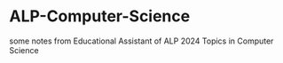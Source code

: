 # ALP-Computer-Science
some notes from Educational Assistant of ALP 2024 Topics in Computer Science

